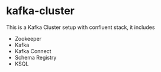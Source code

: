 # kafka-cluster

This is a Kafka Cluster setup with confluent stack, it includes

* Zookeeper 
* Kafka
* Kafka Connect
* Schema Registry
* KSQL

